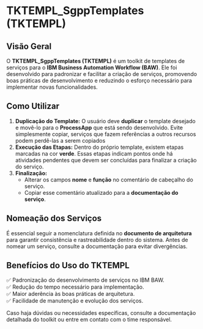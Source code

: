 # TKTEMPL_SgppTemplates (TKTEMPL)

## Visão Geral
O **TKTEMPL_SgppTemplates (TKTEMPL)** é um toolkit de templates de serviços para o **IBM Business Automation Workflow (BAW)**. Ele foi desenvolvido para padronizar e facilitar a criação de serviços, promovendo boas práticas de desenvolvimento e reduzindo o esforço necessário para implementar novas funcionalidades.

## Como Utilizar
1. **Duplicação do Template:** O usuário deve **duplicar** o template desejado e movê-lo para o **ProcessApp** que está sendo desenvolvido. Evite simplesmente copiar, serviços que fazem referências a outros recursos podem perdê-las a serem copiados
2. **Execução das Etapas:** Dentro do próprio template, existem etapas marcadas na cor **verde**. Essas etapas indicam pontos onde há atividades pendentes que devem ser concluídas para finalizar a criação do serviço.
3. **Finalização:**
   - Alterar os campos **nome** e **função** no comentário de cabeçalho do serviço.
   - Copiar esse comentário atualizado para a **documentação do serviço**.

## Nomeação dos Serviços
É essencial seguir a nomenclatura definida no **documento de arquitetura** para garantir consistência e rastreabilidade dentro do sistema. Antes de nomear um serviço, consulte a documentação para evitar divergências.

## Benefícios do Uso do TKTEMPL
✅ Padronização do desenvolvimento de serviços no IBM BAW.  
✅ Redução do tempo necessário para implementação.  
✅ Maior aderência às boas práticas de arquitetura.  
✅ Facilidade de manutenção e evolução dos serviços.  

Caso haja dúvidas ou necessidades específicas, consulte a documentação detalhada do toolkit ou entre em contato com o time responsável.
